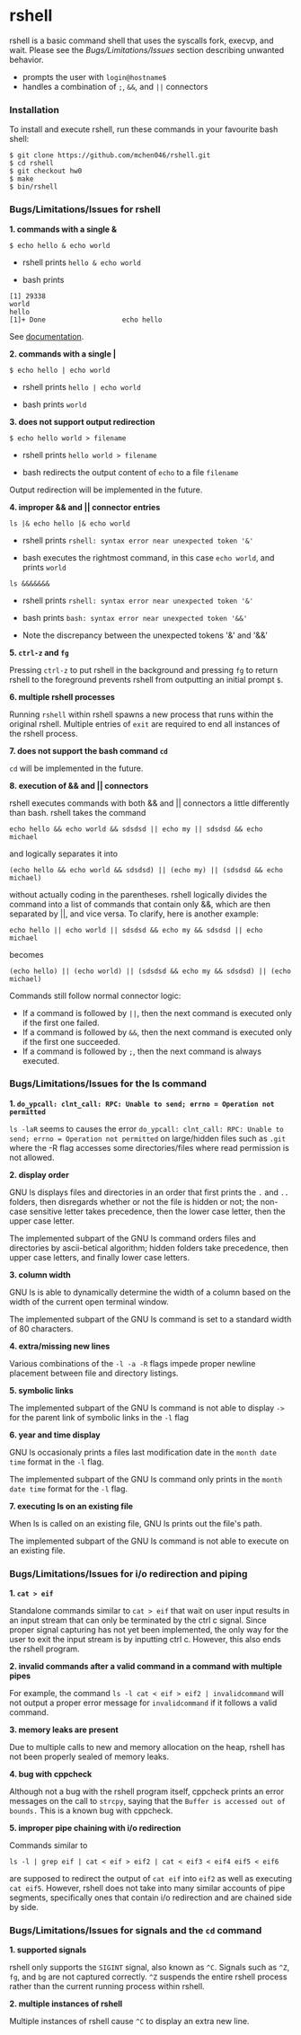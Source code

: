 # rshell
rshell is a basic command shell that uses the syscalls fork, execvp, and wait. Please see the *Bugs/Limitations/Issues* section describing unwanted behavior.
- prompts the user with `login@hostname$ ` 
- handles a combination of `;`, `&&`, and `||` connectors

### Installation
To install and execute rshell, run these commands in your favourite bash shell:
```
$ git clone https://github.com/mchen046/rshell.git
$ cd rshell
$ git checkout hw0
$ make
$ bin/rshell
```
### Bugs/Limitations/Issues for rshell
**1. commands with a single &**

`$ echo hello & echo world` 

- rshell prints `hello & echo world`

- bash prints 
```
[1] 29338
world
hello
[1]+ Done					echo hello
```
See [documentation](http://bashitout.com/2013/05/18/Ampersands-on-the-command-line.html).

**2. commands with a single |**

`$ echo hello | echo world`

- rshell prints `hello | echo world`

- bash prints `world`

**3. does not support output redirection**

`$ echo hello world > filename`
 
- rshell prints `hello world > filename`

- bash redirects the output content of `echo` to a file `filename`

Output redirection will be implemented in the future.

**4. improper && and || connector entries**

`ls |& echo hello |& echo world`

- rshell prints `rshell: syntax error near unexpected token '&'`

- bash executes the rightmost command, in this case `echo world`, and prints `world`

`ls &&&&&&&`

- rshell prints `rshell: syntax error near unexpected token '&'`

- bash prints `bash: syntax error near unexpected token '&&'`

- Note the discrepancy between the unexpected tokens '&' and '&&'

**5. `ctrl-z` and `fg`**

Pressing `ctrl-z` to put rshell in the background and pressing `fg` to return rshell to the foreground prevents rshell from outputting an initial prompt `$`.

**6. multiple rshell processes**

Running `rshell` within rshell spawns a new process that runs within the original rshell. Multiple entries of `exit` are required to end all instances of the rshell process.

**7. does not support the bash command `cd`**

`cd` will be implemented in the future.

**8. execution of && and || connectors**

rshell executes commands with both && and || connectors a little differently than bash. rshell takes the command

`echo hello && echo world && sdsdsd || echo my || sdsdsd && echo michael` 

and logically separates it into 

`(echo hello && echo world && sdsdsd) || (echo my) || (sdsdsd && echo michael)`

without actually coding in the parentheses. rshell logically divides the command into a list of commands that contain only &&, which are then separated by ||, and vice versa. To clarify, here is another example:

`echo hello || echo world || sdsdsd && echo my && sdsdsd || echo michael` 

becomes

`(echo hello) || (echo world) || (sdsdsd && echo my && sdsdsd) || (echo michael)`

Commands still follow normal connector logic:
- If a command is followed by `||`, then the next command is executed only if the first one failed.
- If a command is followed by `&&`, then the next command is executed only if the first one succeeded.
- If a command is followed by `;`, then the next command is always executed.

### Bugs/Limitations/Issues for the ls command

**1. `do_ypcall: clnt_call: RPC: Unable to send; errno = Operation not permitted`**

`ls -laR` seems to causes the error `do_ypcall: clnt_call: RPC: Unable to send; errno = Operation not permitted` on large/hidden files such as `.git` where the -R flag accesses some directories/files where read permission is not allowed.

**2. display order**

GNU ls displays files and directories in an order that first prints the `.` and `..` folders, then disregards whether or not the file is hidden or not; the non-case sensitive letter takes precedence, then the lower case letter, then the upper case letter.

The implemented subpart of the GNU ls command orders files and directories by ascii-betical algorithm; hidden folders take precedence, then upper case letters, and finally lower case letters.

**3. column width**

GNU ls is able to dynamically determine the width of a column based on the width of the current open terminal window.

The implemented subpart of the GNU ls command is set to a standard width of 80 characters.

**4. extra/missing new lines**

Various combinations of the `-l -a -R` flags impede proper newline placement between file and directory listings.

**5. symbolic links**

The implemented subpart of the GNU ls command is not able to display `->` for the parent link of symbolic links in the `-l` flag

**6. year and time display**

GNU ls occasionaly prints a files last modification date in the `month date time` format in the `-l` flag.

The implemented subpart of the GNU ls command only prints in the `month date time` format for the `-l` flag.  

**7. executing ls on an existing file**

When ls is called on an existing file, GNU ls prints out the file's path.

The implemented subpart of the GNU ls command is not able to execute on an existing file.

### Bugs/Limitations/Issues for i/o redirection and piping

**1. `cat > eif`**

Standalone commands similar to `cat > eif` that wait on user input results in an input stream that can only be terminated by the ctrl c signal. Since proper signal capturing has not yet been implemented, the only way for the user to exit the input stream is by inputting ctrl c. However, this also ends the rshell program.

**2. invalid commands after a valid command in a command with multiple pipes**

For example, the command `ls -l cat < eif > eif2 | invalidcommand` will not output a proper error message for `invalidcommand` if it follows a valid command.

**3. memory leaks are present**

Due to multiple calls to new and memory allocation on the heap, rshell has not been properly sealed of memory leaks.

**4. bug with cppcheck**

Although not a bug with the rshell program itself, cppcheck prints an error messages on the call to `strcpy`, saying that the `Buffer is accessed out of bounds.` This is a known bug with cppcheck.

**5. improper pipe chaining with i/o redirection**

Commands similar to

`ls -l | grep eif | cat < eif > eif2 | cat < eif3 < eif4 eif5 < eif6`

are supposed to redirect the output of `cat eif` into `eif2` as well as executing `cat eif5`. However, rshell does not take into many similar accounts of pipe segments, specifically ones that contain i/o redirection and are chained side by side.

### Bugs/Limitations/Issues for signals and the `cd` command

**1. supported signals**

rshell only supports the `SIGINT` signal, also known as `^C`. Signals such as `^Z`, `fg`, and `bg` are not captured correctly. `^Z` suspends the entire rshell process rather than the current running process within rshell.

**2. multiple instances of rshell**

Multiple instances of rshell cause `^C` to display an extra new line.








